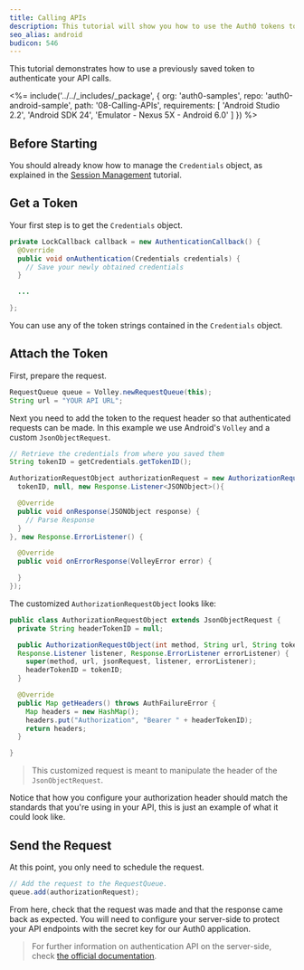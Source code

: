 ```yaml
---
title: Calling APIs
description: This tutorial will show you how to use the Auth0 tokens to make authenticated API calls.
seo_alias: android
budicon: 546
---
```


This tutorial demonstrates how to use a previously saved token to authenticate your API calls.

<%= include('../../_includes/_package', {
  org: 'auth0-samples',
  repo: 'auth0-android-sample',
  path: '08-Calling-APIs',
  requirements: [
    'Android Studio 2.2',
    'Android SDK 24',
    'Emulator - Nexus 5X - Android 6.0'
  ]
}) %>

## Before Starting

You should already know how to manage the `Credentials` object, as explained in the [Session Management](03-session-handling) tutorial.

## Get a Token

Your first step is to get the `Credentials` object.

```java
private LockCallback callback = new AuthenticationCallback() {
  @Override
  public void onAuthentication(Credentials credentials) {
    // Save your newly obtained credentials
  }

  ...

};
```
You can use any of the token strings contained in the `Credentials` object.

## Attach the Token

First, prepare the request.

```java
RequestQueue queue = Volley.newRequestQueue(this);
String url = "YOUR API URL";
```

Next you need to add the token to the request header so that authenticated requests can be made. In this example we use Android's `Volley` and a custom `JsonObjectRequest`.

```java
// Retrieve the credentials from where you saved them
String tokenID = getCredentials.getTokenID();

AuthorizationRequestObject authorizationRequest = new AuthorizationRequestObject(Request.Method.GET,url,
  tokenID, null, new Response.Listener<JSONObject>(){

  @Override
  public void onResponse(JSONObject response) {
    // Parse Response
  }
}, new Response.ErrorListener() {

  @Override
  public void onErrorResponse(VolleyError error) {

  }
});
```

The customized `AuthorizationRequestObject` looks like:

```java
public class AuthorizationRequestObject extends JsonObjectRequest {
  private String headerTokenID = null;

  public AuthorizationRequestObject(int method, String url, String tokenID, JSONObject jsonRequest,
  Response.Listener listener, Response.ErrorListener errorListener) {
    super(method, url, jsonRequest, listener, errorListener);
    headerTokenID = tokenID;
  }

  @Override
  public Map getHeaders() throws AuthFailureError {
    Map headers = new HashMap();
    headers.put("Authorization", "Bearer " + headerTokenID);
    return headers;
  }

}
```

> This customized request is meant to manipulate the header of the `JsonObjectRequest`.

Notice that how you configure your authorization header should match the standards that you're using in your API, this is just an example of what it could look like.

## Send the Request

At this point, you only need to schedule the request.

```java
// Add the request to the RequestQueue.
queue.add(authorizationRequest);
```

From here, check that the request was made and that the response came back as expected. You will need to configure your server-side to protect your API endpoints with the secret key for our Auth0 application.

> For further information on authentication API on the server-side, check [the official documentation](https://auth0.com/docs/api/authentication).
